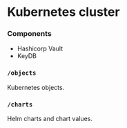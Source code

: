 # Kubernetes cluster

### Components
- Hashicorp Vault
- KeyDB

### `/objects`

Kubernetes objects.

### `/charts`

Helm charts and chart values.
